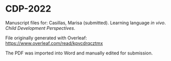 # CDP-2022

Manuscript files for: Casillas, Marisa (submitted). Learning language _in vivo_. _Child Development Perspectives_.

File originally generated with Overleaf: https://www.overleaf.com/read/kpvcdrqcztmx

The PDF was imported into Word and manually edited for submission.
